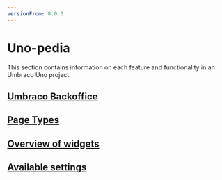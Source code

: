```yaml
---
versionFrom: 8.0.0
---
```


# Uno-pedia

This section contains information on each feature and functionality in an Umbraco Uno project.

## [Umbraco Backoffice](Umbraco-Backoffice)

## [Page Types](Content-Types)

## [Overview of widgets](Widgets)

## [Available settings](Settings)
